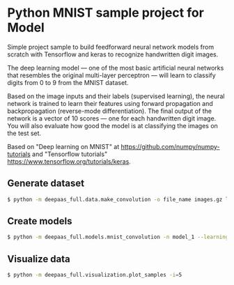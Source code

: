 # Python MNIST sample project for Model

Simple project sample to build feedforward neural network models from scratch
with Tensorflow and keras to recognize handwritten digit images.

The deep learning model — one of the most basic artificial neural networks
that resembles the original multi-layer perceptron — will learn to classify
digits from 0 to 9 from the MNIST dataset.

Based on the image inputs and their labels (supervised learning), the neural
network is trained to learn their features using forward propagation and
backpropagation (reverse-mode differentiation). The final output of the
network is a vector of 10 scores — one for each handwritten digit image. You
will also evaluate how good the model is at classifying the images on the
test set.

Based on "Deep learning on MNIST" at https://github.com/numpy/numpy-tutorials
and "Tensorflow tutorials" https://www.tensorflow.org/tutorials/keras.

## Generate dataset
```bash
$ python -m deepaas_full.data.make_convolution -o file_name images.gz labels.gz
```

## Create models
```bash
$ python -m deepaas_full.models.mnist_convolution -n model_1 --learning_rate 1e-4
```

## Visualize data
```bash
$ python -m deepaas_full.visualization.plot_samples -i=5
```
